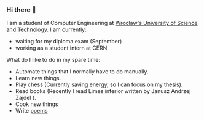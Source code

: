 ### Hi there 👋

I am a student of Computer Engineering at <a href="https://pwr.edu.pl/"> Wroclaw's University of Science and Technology</a>. I am currently:
 - waiting for my diploma exam (September)
 - working as a student intern at CERN

What do I like to do in my spare time:
 - Automate things that I normally have to do manually.
 - Learn new things.
 - Play chess (Currently saving energy, so I can focus on my thesis).
 - Read books (Recently I read Limes inferior written by Janusz Andrzej Zajdel ).
 - Cook new things 
 - Write <a href="https://docentszachista.github.io/poems/">poems</a>

<!-- Below you can find some stats about me:  -->
<!-- 
<a href="https://github.com/anuraghazra/github-readme-stats">
  <img align="center" src="https://github-readme-stats.vercel.app/api?username=DocentSzachista&theme=dark"  />
</a> -->
<!-- <a href="https://github.com/anuraghazra/github-readme-stats" >
  <img align="center" src="https://github-readme-stats.vercel.app/api/top-langs/?username=DocentSzachista&hide=PHP,javascript,Jupyter Notebook&layout=compact&theme=dark" width="410"/>
</a> -->
